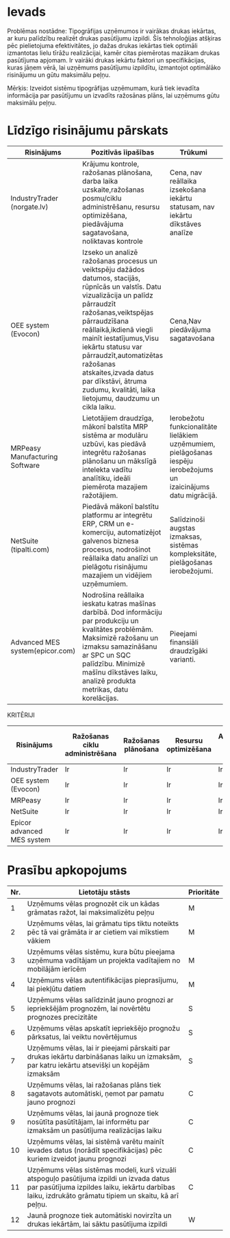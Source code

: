 # Ievads

Problēmas nostādne: 
Tipogrāfijas uzņēmumos ir vairākas drukas iekārtas, ar kuru palīdzību realizēt drukas pasūtījumu izpildi. Šīs tehnoloģijas atšķiras pēc pielietojuma efektivitātes, jo dažas drukas iekārtas tiek optimāli izmantotas lielu tīrāžu realizācijai, kamēr citas piemērotas mazākam drukas pasūtījuma apjomam. Ir vairāki drukas iekārtu faktori un specifikācijas, kuras jāņem vērā, lai uzņēmums pasūtījumu izpildītu, izmantojot optimālāko risinājumu un gūtu maksimālu peļņu.

Mērķis:
 Izveidot sistēmu tipogrāfijas uzņēmumam, kurā tiek ievadīta informācija par pasūtījumu un izvadīts ražosānas plāns, lai uzņēmums gūtu maksimālu peļņu. 

# Līdzīgo risinājumu pārskats

|Risinājums|Pozitīvās īipašības|Trūkumi|Komentāri|
|-|-|-|-|
|IndustryTrader (norgate.lv)|Krājumu kontrole, ražošanas plānošana, darba laika uzskaite,ražošanas posmu/ciklu administrēšanu, resursu optimizēšana, piedāvājuma sagatavošana, noliktavas kontrole|Cena, nav reāllaika izsekošana iekārtu statusam, nav iekārtu dīkstāves analīze|https://norgate.lv/lv/risinajumi-programas-biznesam/programma-razosanai|
|OEE system (Evocon)|Izseko un analizē ražošanas procesus un veiktspēju dažādos datumos, stacijās, rūpnīcās un valstīs. Datu vizualizācija un palīdz pārraudzīt ražošanas,veiktspējas pārraudzīšana reāllaikā,ikdienā viegli mainīt iestatījumus,Visu iekārtu statusu var pārraudzīt,automatizētas ražošanas atskaites,izvada datus par dīkstāvi, ātruma zudumu, kvalitāti, laika lietojumu, daudzumu un cikla laiku.|Cena,Nav piedāvājuma sagatavošana|https://evocon.com/|
|MRPeasy Manufacturing Software|Lietotājiem draudzīga, mākonī balstīta MRP sistēma ar modulāru uzbūvi, kas piedāvā integrētu ražošanas plānošanu un mākslīgā intelekta vadītu analītiku, ideāli piemērota mazajiem ražotājiem.|Ierobežotu funkcionalitāte lielākiem uzņēmumiem, pielāgošanas iespēju ierobežojums un izaicinājums datu migrācijā.|https://www.mrpeasy.com/|
|NetSuite (tipalti.com)|Piedāvā mākonī balstītu platformu ar integrētu ERP, CRM un e-komerciju, automatizējot galvenos biznesa procesus, nodrošinot reāllaika datu analīzi un pielāgotu risinājumu mazajiem un vidējiem uzņēmumiem.|Salīdzinoši augstas izmaksas, sistēmas kompleksitāte, pielāgošanas ierobežojumi.|https://tipalti.com/|
|Advanced MES system(epicor.com)|Nodrošina reāllaika ieskatu katras mašīnas darbībā. Dod informāciju par produkciju un kvalitātes problēmām. Maksimizē ražošanu un izmaksu samazināšanu ar SPC un SQC palīdzību. Minimizē mašīnu dīkstāves laiku, analizē produkta metrikas, datu korelācijas.|Pieejami finansiāli draudzīgāki varianti.|https://www.epicor.com/en/products/manufacturing-execution-software-mes/advanced-mes/|

KRITĒRIJI

  |Risinājums|Ražošanas ciklu administrēšana|Ražošanas plānošana|Resursu optimizēšana|Automatizācija(piedāvājuma sagatavošana/ražošanas atskaites)|Datu vizualizācija|Iekārtu statusa uzraudzība reallaikā|
|-|-|-|-|-|-|-|
|IndustryTrader|Ir|Ir|Ir|Ir|Nav|Nav|
|OEE system (Evocon)|Ir|Ir|Ir|Ir|Ir|Ir|
|MRPeasy|Ir|Ir|Ir|Ir|Ir|Nav|
|NetSuite|Ir|Ir|Ir|Ir|Ir|Ir|
|Epicor advanced MES system|Ir|Ir|Ir|Ir|Ir|Ir|

# Prasību apkopojums

|Nr.|Lietotāju stāsts|Prioritāte|
|-|-|-|
|1|Uzņēmums vēlas prognozēt cik un kādas grāmatas ražot, lai maksimalizētu peļņu|M|
|2|Uzņēmums vēlas, lai grāmatu tips tiktu noteikts pēc tā vai grāmāta ir ar cietiem vai mīkstiem vākiem|M|
|3|Uzņēmums vēlas sistēmu, kura būtu pieejama uzņēmuma vadītājam un projekta vadītajiem no mobilājām ierīcēm|M|
|4|Uzņēmums vēlas autentifikācijas pieprasījumu, lai piekļūtu datiem|M|
|5|Uzņēmums vēlas salīdzināt jauno prognozi ar iepriekšējām prognozēm, lai novērtētu prognozes precizitāte|S|
|6|Uzņēmums vēlas apskatīt iepriekšējo prognožu pārksatus, lai veiktu novērtējumus|S|
|7|Uzņēmums vēlas, lai ir pieejami pārskaiti par drukas iekārtu darbināšanas laiku un izmaksām, par katru iekārtu atsevišķi un kopējām izmaksām|S|
|8|Uzņēmums vēlas, lai ražošanas plāns tiek sagatavots automātiski, ņemot par pamatu jauno prognozi|C|
|9|Uzņēmums vēlas, lai jaunā prognoze tiek nosūtīta pasūtītājam, lai informētu par izmaksām un pasūtījuma realizācijas laiku |C|
|10|Uzņēmums vēlas, lai sistēmā varētu mainīt ievades datus (norādīt specifikācijas) pēc kuriem  izveidot jaunu prognozi|C|
|11|Uzņēmums vēlas sistēmas modeli, kurš vizuāli atspoguļo pasūtijuma izpildi un izvada datus par pasūtījuma izpildes laiku, iekārtu darbības laiku, izdrukāto grāmatu tipiem un skaitu, kā arī peļņu.|C|
|12|Jaunā prognoze tiek automātiski novirzīta un drukas iekārtām, lai sāktu pasūtījuma izpildi|W|

